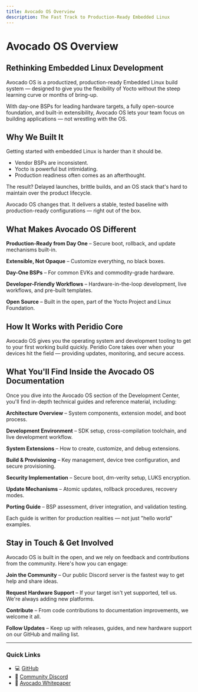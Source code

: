 ```yaml
---
title: Avocado OS Overview
description: The Fast Track to Production-Ready Embedded Linux
---
```


# Avocado OS Overview

## Rethinking Embedded Linux Development

Avocado OS is a productized, production-ready Embedded Linux build system — designed to give you the flexibility of Yocto without the steep learning curve or months of bring-up.

With day-one BSPs for leading hardware targets, a fully open-source foundation, and built-in extensibility, Avocado OS lets your team focus on building applications — not wrestling with the OS.

## Why We Built It

Getting started with embedded Linux is harder than it should be.

- Vendor BSPs are inconsistent.
- Yocto is powerful but intimidating.
- Production readiness often comes as an afterthought.

The result? Delayed launches, brittle builds, and an OS stack that's hard to maintain over the product lifecycle.

Avocado OS changes that. It delivers a stable, tested baseline with production-ready configurations — right out of the box.

## What Makes Avocado OS Different

**Production-Ready from Day One** – Secure boot, rollback, and update mechanisms built-in.

**Extensible, Not Opaque** – Customize everything, no black boxes.

**Day-One BSPs** – For common EVKs and commodity-grade hardware.

**Developer-Friendly Workflows** – Hardware-in-the-loop development, live workflows, and pre-built templates.

**Open Source** – Built in the open, part of the Yocto Project and Linux Foundation.

## How It Works with Peridio Core

Avocado OS gives you the operating system and development tooling to get to your first working build quickly. Peridio Core takes over when your devices hit the field — providing updates, monitoring, and secure access.

## What You'll Find Inside the Avocado OS Documentation

Once you dive into the Avocado OS section of the Development Center, you'll find in-depth technical guides and reference material, including:

**Architecture Overview** – System components, extension model, and boot process.

**Development Environment** – SDK setup, cross-compilation toolchain, and live development workflow.

**System Extensions** – How to create, customize, and debug extensions.

**Build & Provisioning** – Key management, device tree configuration, and secure provisioning.

**Security Implementation** – Secure boot, dm-verity setup, LUKS encryption.

**Update Mechanisms** – Atomic updates, rollback procedures, recovery modes.

**Porting Guide** – BSP assessment, driver integration, and validation testing.

Each guide is written for production realities — not just "hello world" examples.

## Stay in Touch & Get Involved

Avocado OS is built in the open, and we rely on feedback and contributions from the community. Here's how you can engage:

**Join the Community** – Our public Discord server is the fastest way to get help and share ideas.

**Request Hardware Support** – If your target isn't yet supported, tell us. We're always adding new platforms.

**Contribute** – From code contributions to documentation improvements, we welcome it all.

**Follow Updates** – Keep up with releases, guides, and new hardware support on our GitHub and mailing list.

---

### Quick Links

- 💻 [GitHub](https://github.com/avocado-linux/meta-avocado)
- 💬 [Community Discord](https://discord.com/invite/rH77fKpKAj)
- 🥑 [Avocado Whitepaper](https://39718632.fs1.hubspotusercontent-na1.net/hubfs/39718632/Avocado%20OS%20Whitepaper.pdf)
